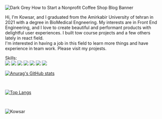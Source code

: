 ![Dark Grey How to Start a Nonprofit Coffee Shop Blog Banner](https://user-images.githubusercontent.com/112375872/190143872-3128e144-3058-429e-8f92-d7823d3a43bb.png)

Hi, I'm Kowsar, and I graduated from the Amirkabir University of tehran in 2021 with a degree in BioMedical Engneering. My interests are in Front End Engineering, and I love to create beautiful and performant products with delightful user experiences. I built tow course projects and a few others lately in react field. <br />
I'm interested in having a job in this field to learn more things and have experience in team work. Please visit my projests.

Skills: <br />
<img src="https://img.shields.io/badge/React-20232A?style=for-the-badge&logo=react&logoColor=61DAFB" />
<img src="https://img.shields.io/badge/HTML5-E34F26?style=for-the-badge&logo=html5&logoColor=white" />
<img src="https://img.shields.io/badge/CSS3-1572B6?style=for-the-badge&logo=css3&logoColor=white" />
<img src="https://img.shields.io/badge/Redux-593D88?style=for-the-badge&logo=redux&logoColor=white" />
<img src="https://img.shields.io/badge/Bootstrap-563D7C?style=for-the-badge&logo=bootstrap&logoColor=white" />
<img src="https://img.shields.io/badge/next.js-000000?style=for-the-badge&logo=nextdotjs&logoColor=white" />
<img src="https://img.shields.io/badge/npm-CB3837?style=for-the-badge&logo=npm&logoColor=white" />

[![Anurag's GitHub stats](https://github-readme-stats.vercel.app/api?username=Kowsar7&show_icons=true&theme=jolly)](https://github.com/Kowsar7/github-readme-stats)

<br />

[![Top Langs](https://github-readme-stats.vercel.app/api/top-langs/?username=Kowsar7&layout=compact)](https://github.com/Kowsar7/github-readme-stats)

<br />

![Kowsar](https://user-images.githubusercontent.com/112375872/190144301-94bd9d1d-812b-4831-bd32-8dc3de09a615.png)

